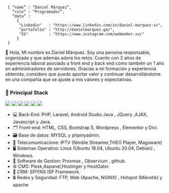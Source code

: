 ```shell
 { “name” : “Daniel Márquez”,
   “role” : “Programador”,
   “data” : 
     { 
      "Linkedin"   : "https://www.linkedin.com/in/daniel-marquez-sv", 
      "portafolio" : "http://danielmarquez.ga/",
      "IG"         : "https://www.instagram.com/webmaker.sv/"
     }
 }
```

👋 Hola, Mi nombre es Daniel Márquez. Soy una persona responsable, organizada y que además adora los retos. 
Cuento con 2 años de experiencia laboral asociado a front end y back end como también un 1 año en administradores de servidores.
Gracias a mi formación y experiencia obtenida, considero que puedo aportar valor y continuar desarrollándome en una
compañía que se ajuste a mis valores y expectativas.

<h3>
  🚀 Principal Stack
</h3> 

<p>
 <img src="https://img.shields.io/badge/PHP-546E8C?style=for-the-badge&logo=php&logoColor=white">
 <img src="https://img.shields.io/badge/Laravel%208-FF5733?style=for-the-badge&logo=laravel&logoColor=white">
 <img src="https://img.shields.io/badge/Java-000000?style=for-the-badge&logo=java&logoColor=white">
 <img src="https://img.shields.io/badge/Android-69A243?style=for-the-badge&logo=android&logoColor=white">
 <img src="https://img.shields.io/badge/Servidores-65CACF?style=for-the-badge&logo=ubuntu&logoColor=white">
 <img src="https://img.shields.io/badge/PHPMYADMIN-E1A344?style=for-the-badge&logo=phpmyadmin&logoColor=white">
</p>

- 💻 Back-End: PHP, Laravel, Android Studio Java , JQuery ,AJAX, Javascript y Java.
- 🗂️ Front-end: HTML, CSS, Bootstrap 5, Wordpress , Elementor y Divi.
- 🗃️ Base de datos: MYSQL y phpmyadmin.
- 📡 Telecomunicacione: IPTV (Nimble Streamer,THEO Player, Magoware)
- 🖥️ Sistemas Operativo: Linux (Ubuntu 18.04, Ubuntu 20.04, Debian) , Windows.
- 💽 Software de Gestion: Proxmox , Observium , github.
- ⚙️ CMS: Plesk,Aapanel,Hostinger y HostGator.
- 💾 CRM: SPlYNX ISP Framework.
- 🔒 Redes y Seguridad: FTP, Web (Apache, NGINX) , Hotspot (Mikrotik) y apache

<!---
developer-marquez/developer-marquez is a ✨ special ✨ repository because its `README.md` (this file) appears on your GitHub profile.
You can click the Preview link to take a look at your changes.
--->
